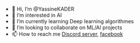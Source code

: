 - 👋 Hi, I’m @YassineKADER
- 👀 I’m interested in AI
- 🌱 I’m currently learning Deep learning algorithmes
- 💞️ I’m looking to collaborate on ML/AI projects
- 📫 How to reach me [Discord server](https://discord.gg/haQkcbewgU), [facebook](https://web.facebook.com/yassine.kader.me)

<!---
YassineKADER/YassineKADER is a ✨ special ✨ repository because its `README.md` (this file) appears on your GitHub profile.
You can click the Preview link to take a look at your changes.
--->
